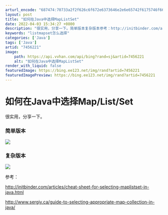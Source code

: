 ```yaml
---
arturl_encode: "687474:70733a2f2f626c6f672e6373646e2e6e65742f6175746f6665:692f61727469636c652f64657461696c732f37343536323231"
layout: post
title: "如何在Java中选择MapListSet"
date: 2022-04-03 15:34:27 +0800
description: "很实用，分享一下。简单版本复杂版本参考：http://initbinder.com/articles"
keywords: "listmapset怎么选择"
categories: ['Java']
tags: ['Java']
artid: "7456221"
image:
    path: https://api.vvhan.com/api/bing?rand=sj&artid=7456221
    alt: "如何在Java中选择MapListSet"
render_with_liquid: false
featuredImage: https://bing.ee123.net/img/rand?artid=7456221
featuredImagePreview: https://bing.ee123.net/img/rand?artid=7456221
---
```


# 如何在Java中选择Map/List/Set

很实用，分享一下。

### 简单版本

![](https://img-my.csdn.net/uploads/201204/13/1334268338_8995.gif)

### 复杂版本

![](https://img-my.csdn.net/uploads/201204/13/1334268474_1393.png)

参考：

http://initbinder.com/articles/cheat-sheet-for-selecting-maplistset-in-java.html

http://www.sergiy.ca/guide-to-selecting-appropriate-map-collection-in-java/